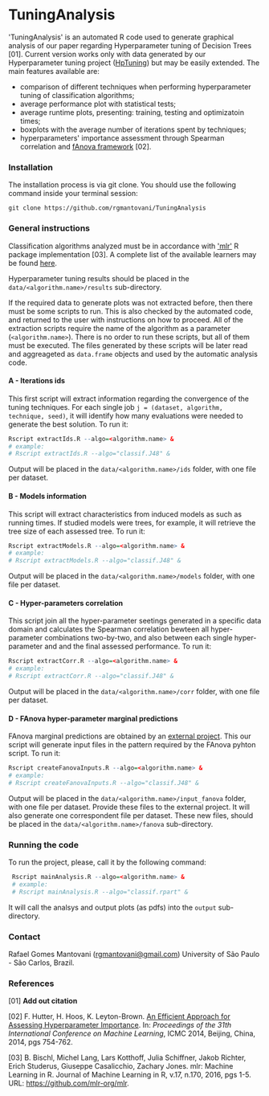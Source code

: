 # TuningAnalysis

'TuningAnalysis' is an automated R code used to generate graphical analysis of our paper regarding Hyperparameter tuning of Decision Trees [01]. 
Current version works only with data generated by our Hyperparameter tuning project ([HpTuning](https://github.com/rgmantovani/HpTuning))
but may be easily extended. The main features available are:

* comparison of different techniques when performing hyperparameter tuning of classification algorithms;
* average performance plot with statistical tests;
* average runtime plots, presenting: training, testing and optimizatoin times;
* boxplots with the average number of iterations spent by techniques;
* hyperparameters' importance assessment through Spearman correlation and [fAnova framework](https://github.com/automl/fanova) [02].

### Installation

The installation process is via git clone. You should use the following command inside your terminal session:

```
git clone https://github.com/rgmantovani/TuningAnalysis
```

### General instructions

Classification algorithms analyzed must be in accordance with ['mlr'](https://github.com/mlr-org/mlr) R package implementation [03]. 
A complete list of the available learners may be found [here](http://mlr-org.github.io/mlr-tutorial/release/html/integrated_learners/).

Hyperparameter tuning results should be placed in the ```data/<algorithm.name>/results``` sub-directory.

If the required data to generate plots was not extracted before, then there must be some scripts to run. 
This is also checked by the automated code, and returned to the user with instructions on how to proceed.
All of the extraction scripts require the name of the algorithm as a parameter (```<algorithm.name>```).
There is no order to run these scripts, but all of them must be executed.
The files generated by these scripts will be later read and aggreageted as ```data.frame``` objects and used by the automatic analysis code.

#### A - Iterations ids

This first script will extract information regarding the convergence of the tuning techniques. 
For each single job ```j = (dataset, algorithm, technique, seed)```, 
it will identify how many evaluations were needed to generate the best solution. To run it:

```R
Rscript extractIds.R --algo=<algorithm.name> &
# example: 
# Rscript extractIds.R --algo="classif.J48" &
```

Output will be placed in the ```data/<algorithm.name>/ids``` folder, 
with one file per dataset. 

#### B - Models information

This script will extract characteristics from induced models as such as running times. 
If studied models were trees, for example, it will retrieve the tree size of each assessed tree. To run it:

```R
Rscript extractModels.R --algo=<algorithm.name> &
# example: 
# Rscript extractModels.R --algo="classif.J48" &
```

Output will be placed in the ```data/<algorithm.name>/models``` folder, 
with one file per dataset.

#### C - Hyper-parameters correlation

This script join all the hyper-parameter seetings generated in a specific data domain and calculates 
the Spearman correlation bewteen all hyper-parameter combinations two-by-two, and also between each single hyper-parameter and
and the final assessed performance. To run it:

```R
Rscript extractCorr.R --algo=<algorithm.name> &
# example: 
# Rscript extractCorr.R --algo="classif.J48" &
```
Output will be placed in the ```data/<algorithm.name>/corr``` folder, 
with one file per dataset.


#### D - FAnova hyper-parameter marginal predictions

FAnova marginal predictions are obtained by an [external project](https://github.com/automl/fanova). This our script will generate 
input files in the pattern required by the FAnova pyhton script. To run it:

```R
Rscript createFanovaInputs.R --algo=<algorithm.name> &
# example: 
# Rscript createFanovaInputs.R --algo="classif.J48" &
```
Output will be placed in the ```data/<algorithm.name>/input_fanova``` folder, 
with one file per dataset. Provide these files to the external project. It will also generate one correspondent file per dataset.
These new files, should be placed in the ```data/<algorithm.name>/fanova``` sub-directory.

### Running the code

To run the project, please, call it by the following command:
```R
 Rscript mainAnalysis.R --algo=<algorithm.name> &
 # example:
 # Rscript mainAnalysis.R --algo="classif.rpart" & 
```
It will call the analsys and output plots (as pdfs) into the ```output``` sub-directory. 

### Contact

Rafael Gomes Mantovani (rgmantovani@gmail.com) University of São Paulo - São Carlos, Brazil.

### References

[01] **Add out citation**

[02] F. Hutter, H. Hoos, K. Leyton-Brown. [An Efficient Approach for Assessing Hyperparameter Importance](http://jmlr.org/proceedings/papers/v32/hutter14.html). 
In: *Proceedings of the 31th International Conference on Machine Learning*, ICMC 2014, Beijing, China, 2014, pgs 754-762.

[03] B. Bischl, Michel Lang, Lars Kotthoff, Julia Schiffner, Jakob Richter, Erich Studerus, Giuseppe Casalicchio, Zachary Jones. 
mlr: Machine Learning in R. Journal of Machine Learning in R, v.17, n.170, 2016, pgs 1-5. URL: https://github.com/mlr-org/mlr.

<!---
### Citation
--->
<!---
If you use our code/experiments in your research, please, cite [our paper]() where this project was first used:
--->

<!---
[ADD citation]
--->

<!---
### Bibtex 
--->

<!---
```
@article{Mantovani:2017, 
  journal = {},
  title   = {},
  author  = {Rafael G. Mantovani and Tom{\'{a}}s Horv{\'{a}}th and Ricardo Cerri and
		Joaquin Vanschoren and  Andr{\'e} C. P. L. F. {de Carvalho}},
  number  = {},
  volume  = {},
  year    = {},
  pages   = {}  
}
```
--->


